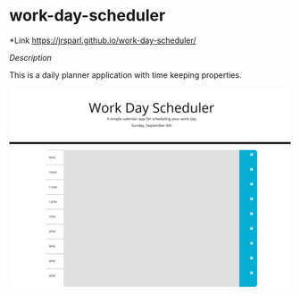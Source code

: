 # work-day-scheduler
*Link
https://jrsparl.github.io/work-day-scheduler/

*Description*

This is a daily planner application with time keeping properties.

![](images/readMe.png)
